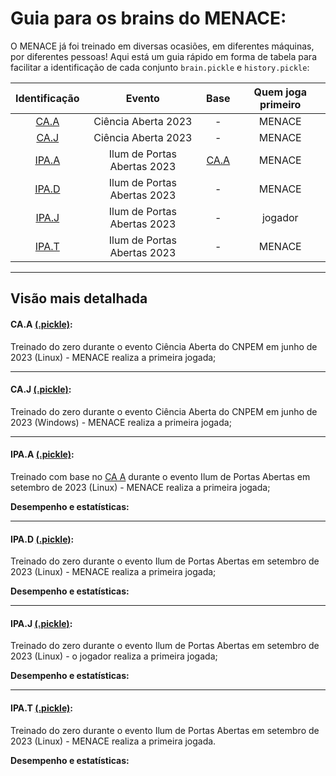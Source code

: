 # Guia para os brains do MENACE:

O MENACE já foi treinado em diversas ocasiões, em diferentes máquinas, por diferentes pessoas! Aqui está um guia rápido em forma de tabela para facilitar a identificação de cada conjunto `brain.pickle` e `history.pickle`:

|     Identificação     |            Evento           |           Base            | Quem joga primeiro |
|:---------------------:|:---------------------------:|:-------------------------:|:------------------:|
|  [CA.A](#caa-pickle)  |     Ciência Aberta 2023     |             -             |       MENACE       |
|  [CA.J](#caj-pickle)  |     Ciência Aberta 2023     |             -             |       MENACE       |
| [IPA.A](#ipaa-pickle) | Ilum de Portas Abertas 2023 | [CA.A](brain_CA_A.pickle) |       MENACE       |
| [IPA.D](#ipad-pickle) | Ilum de Portas Abertas 2023 |             -             |       MENACE       |
| [IPA.J](#ipaj-pickle) | Ilum de Portas Abertas 2023 |             -             |       jogador      |
| [IPA.T](#ipat-pickle) | Ilum de Portas Abertas 2023 |             -             |       MENACE       |


<hr>


## Visão mais detalhada

#### CA.A [(.pickle)](brain_CA_A.pickle):

Treinado do zero durante o evento Ciência Aberta do CNPEM em junho de 2023 (Linux) - MENACE realiza a primeira jogada;

<hr>

#### CA.J [(.pickle)](brain_CA_J.pickle):

Treinado do zero durante o evento Ciência Aberta do CNPEM em junho de 2023 (Windows) - MENACE realiza a primeira jogada;

<hr>

#### IPA.A [(.pickle)](brain_IPA_A.pickle):

Treinado com base no [CA A](#ca-a-pickle) durante o evento Ilum de Portas Abertas em setembro de 2023 (Linux) - MENACE realiza a primeira jogada;

**Desempenho e estatísticas:**



<hr>

#### IPA.D [(.pickle)](brain_IPA_D.pickle):

Treinado do zero durante o evento Ilum de Portas Abertas em setembro de 2023 (Linux) - MENACE realiza a primeira jogada;

**Desempenho e estatísticas:**



<hr>

#### IPA.J [(.pickle)](brain_IPA_J.pickle):

Treinado do zero durante o evento Ilum de Portas Abertas em setembro de 2023 (Linux) - o jogador realiza a primeira jogada;

**Desempenho e estatísticas:**



<hr>

#### IPA.T [(.pickle)](brain_IPA_T.pickle):

Treinado do zero durante o evento Ilum de Portas Abertas em setembro de 2023 (Linux) - MENACE realiza a primeira jogada.

**Desempenho e estatísticas:**